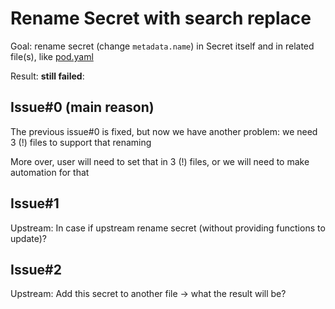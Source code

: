 # Rename Secret with search replace

Goal: rename secret (change `metadata.name`) in Secret itself and in related file(s), like [pod.yaml](pod.yaml)

Result: **still failed**: 

## Issue#0 (main reason)

The previous issue#0 is fixed, but now we have another problem: we need 3 (!) files to support that renaming

More over, user will need to set that in 3 (!) files, or we will need to make automation for that

## Issue#1

Upstream: In case if upstream rename secret (without providing functions to update)?

## Issue#2

Upstream: Add this secret to another file -> what the result will be?
